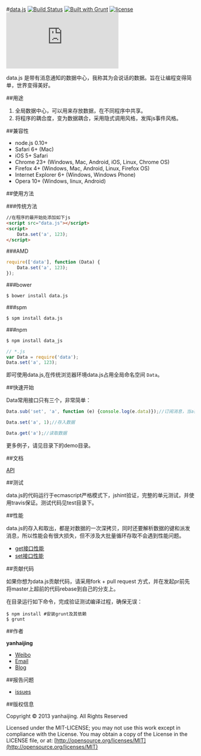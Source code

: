 #[data.js](https://github.com/yanhaijing/data.js) [![Build Status](https://travis-ci.org/yanhaijing/data.js.svg?branch=master)](https://travis-ci.org/yanhaijing/data.js) [![Built with Grunt](https://cdn.gruntjs.com/builtwith.png)](http://gruntjs.com/) [![license](http://img.shields.io/npm/l/express.svg)](https://github.com/yanhaijing/data.js/blob/master/MIT-LICENSE.txt) [![spm package](http://spmjs.io/badge/data.js)](http://spmjs.io/package/data.js)

data.js 是带有消息通知的数据中心，我称其为会说话的数据。旨在让编程变得简单，世界变得美好。

##用途

1. 全局数据中心，可以用来存放数据，在不同程序中共享。
2. 将程序的耦合度，变为数据耦合，采用隐式调用风格，发挥js事件风格。

##兼容性

- node.js 0.10+
- Safari 6+ (Mac)
- iOS 5+ Safari
- Chrome 23+ (Windows, Mac, Android, iOS, Linux, Chrome OS)
- Firefox 4+ (Windows, Mac, Android, Linux, Firefox OS)
- Internet Explorer 6+ (Windows, Windows Phone)
- Opera 10+ (Windows, linux, Android)

##使用方法

###传统方法

```html	
//在程序的最开始处添加如下js
<script src="data.js"></script>
<script>
	Data.set('a', 123);
</script>
```

###AMD

```javascript
require(['data'], function (Data) {
	Data.set('a', 123);
});
```

###bower

```bash
$ bower install data.js
```

###spm

```bash
$ spm install data.js
```

###npm

```bash
$ npm install data_js
```

```js
// *.js
var Data = require('data');
Data.set('a', 123);
```

即可使用data.js,在传统浏览器环境data.js占用全局命名空间 `Data`。

##快速开始

Data常用接口只有三个，非常简单：

```javascript
Data.sub('set', 'a', function (e) {console.log(e.data)});//订阅消息，当a被设置时，会派发消息

Data.set('a', 1);//存入数据

Data.get('a');//读取数据
```

更多例子，请见目录下的demo目录。

##文档

[API](doc/api.md)

##测试

data.js的代码运行于ecmascript严格模式下，jshint验证，完整的单元测试，并使用travis保证。测试代码见test目录下。

##性能

data.js的存入和取出，都是对数据的一次深拷贝，同时还要解析数据的键和派发消息，所以性能会有很大损失，但不涉及大批量循环存取不会遇到性能问题。

- [get接口性能](http://jsperf.com/yanhaijing-data-js-get)
- [set接口性能](http://jsperf.com/yanhaijing-data-js-set)

##贡献代码

如果你想为data.js贡献代码，请采用fork + pull request 方式，并在发起pr前先将master上超前的代码rebase到自己的分支上。

在目录运行如下命令，完成验证测试编译过程，确保无误：

	$ npm install #安装grunt及其依赖
	$ grunt

##作者

**yanhaijing**

- [Weibo](http://weibo.com/yanhaijing1234 "yanhaijing's Weibo")
- [Email](mailto:yanhaijing@yeah.net "yanhaijing's Email")
- [Blog](http://yanhaijing.com "yanhaijing's Blog")

##报告问题

- [issues](https://github.com/yanhaijing/data.js/issues "report question")

##版权信息

Copyright © 2013 yanhaijing. All Rights Reserved

Licensed under the MIT-LICENSE;
you may not use this work except in compliance with the License.
You may obtain a copy of the License in the LICENSE file, or at:
	[http://opensource.org/licenses/MIT](http://opensource.org/licenses/MIT)







	

	

	


